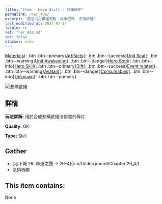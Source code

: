 ```yaml
---
title: "Item - Hero Skill - 悲痛欲絕"
permalink: /her_458/
excerpt: "魔法门之英雄无敌：战争纪元  悲痛欲絕"
last_modified_at: 2021-07-14
locale: cn
ref: "her_458.md"
toc: false
classes: wide
---
```

 [Materials](/ItemsCN/){: .btn .btn--primary}[Artifacts](/ItemsCN/Artifacts/){: .btn .btn--success}[Unit Soul](/ItemsCN/UnitSoul/){: .btn .btn--warning}[Unit Awakening](/ItemsCN/UnitAwakening/){: .btn .btn--danger}[Hero Soul](/ItemsCN/HeroSoul/){: .btn .btn--info}[Hero Skill](/ItemsCN/HeroSkill/){: .btn .btn--primary}[Gift](/ItemsCN/Gift/){: .btn .btn--success}[Event related](/ItemsCN/Events/){: .btn .btn--warning}[Avatars](/ItemsCN/Avatars/){: .btn .btn--danger}[Consumables](/ItemsCN/Consumables/){: .btn .btn--info}[Unknown](/ItemsCN/Unknown/){: .btn .btn--primary}

 ![悲痛欲絕](/images/t/ps_beitongyujue.png)

## 詳情
 **玩法詳解:** 用於合成悲痛欲絕法術書的碎片

 **Quality:** <span style="color: #0000CD">OK</span>

 **Type:** Skill

## Gather

*    [地下城 26: 命運之聲 -> 26-4](/cn/Underground/Chapter 26_4/) 
*    法術祈願 

## This item contains:

  None

